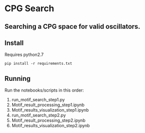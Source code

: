 # CPG Search
## Searching a CPG space for valid oscillators.

## Install
Requires python2.7


`pip install -r requirements.txt`

## Running
Run the notebooks/scripts in this order:

1. run_motif_search_step1.py
1. Motif_result_processing_step1.ipynb
1. Motif_results_visualization_step1.ipynb
1. run_motif_search_step2.py
1. Motif_result_processing_step2.ipynb
1. Motif_results_visualization_step2.ipynb
